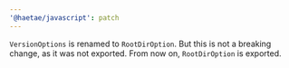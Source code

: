 ```yaml
---
'@haetae/javascript': patch
---
```


`VersionOptions` is renamed to `RootDirOption`. But this is not a breaking change, as it was not exported. From now on, `RootDirOption` is exported.
